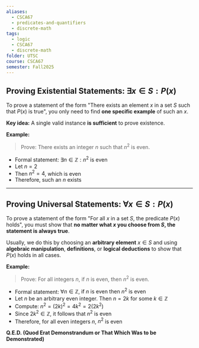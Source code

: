 ```yaml
---
aliases:
  - CSCA67
  - predicates-and-quantifiers
  - discrete-math
tags:
  - logic
  - CSCA67
  - discrete-math
folder: UTSC
course: CSCA67
semester: Fall2025
---
```

## Proving Existential Statements: $\exists x \in S : P(x)$

To prove a statement of the form "There exists an element $x$ in a set $S$ such that $P(x)$ is true", you only need to find **one specific example** of such an $x$.

**Key idea:** A single valid instance **is sufficient** to prove existence.

**Example:**

> Prove: There exists an integer $n$ such that $n^2$ is even.

- Formal statement: $\exists n \in \mathbb{Z} : n^2$ is even
- Let $n = 2$
- Then $n^2 = 4$, which is even
- Therefore, such an $n$ exists

---

## Proving Universal Statements: $\forall x \in S : P(x)$

To prove a statement of the form "For all $x$ in a set $S$, the predicate $P(x)$ holds", you must show that **no matter what $x$ you choose from $S$, the statement is always true**.

Usually, we do this by choosing an **arbitrary element** $x \in S$ and using **algebraic manipulation**, **definitions**, or **logical deductions** to show that $P(x)$ holds in all cases.

**Example:**

> Prove: For all integers $n$, if $n$ is even, then $n^2$ is even.

- Formal statement: $\forall n \in \mathbb{Z},\ \text{if } n \text{ is even then } n^2 \text{ is even}$
- Let $n$ be an arbitrary even integer. Then $n = 2k$ for some $k \in \mathbb{Z}$
- Compute: $n^2 = (2k)^2 = 4k^2 = 2(2k^2)$
- Since $2k^2 \in \mathbb{Z}$, it follows that $n^2$ is even
- Therefore, for all even integers $n$, $n^2$ is even

**Q.E.D. (Quod Erat Demonstrandum or That Which Was to be Demonstrated)**